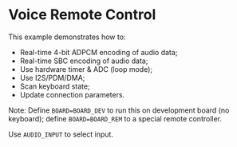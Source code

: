 # Voice Remote Control

This example demonstrates how to:

* Real-time 4-bit ADPCM encoding of audio data;
* Real-time SBC encoding of audio data;
* Use hardware timer & ADC (loop mode);
* Use I2S/PDM/DMA;
* Scan keyboard state;
* Update connection parameters.

Note: Define `BOARD=BOARD_DEV` to run this on development board (no keyboard);
define `BOARD=BOARD_REM` to a special remote controller.

Use `AUDIO_INPUT` to select input.
